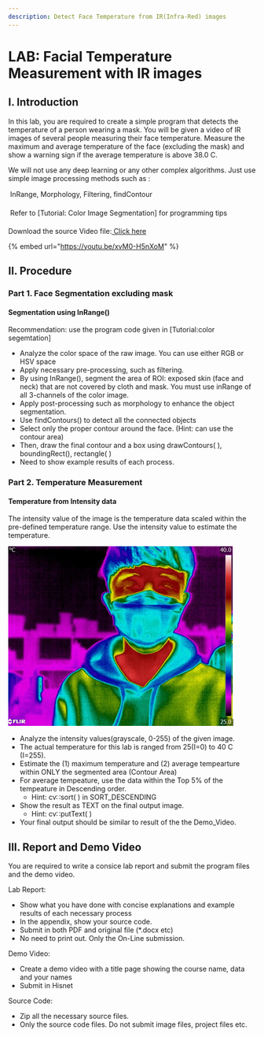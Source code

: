 ```yaml
---
description: Detect Face Temperature from IR(Infra-Red) images
---
```


# LAB: Facial Temperature Measurement with IR images

## I. Introduction

In this lab, you are required to create a simple program that detects the temperature of a person wearing a mask. You will be given a video of IR images of several people measuring their face temperature. Measure the maximum and average temperature of the face (excluding the mask) and show a warning sign if the average temperature is above 38.0 C.

We will not use any deep learning or any other complex algorithms. Just use simple image processing methods such as :&#x20;

   InRange, Morphology, Filtering, findContour

   Refer to \[Tutorial: Color Image Segmentation] for programming tips

Download the source Video file:[ Click here](https://github.com/ykkimhgu/DLIP-src/tree/main/LAB\_color)



{% embed url="https://youtu.be/xvM0-H5nXoM" %}



## II. Procedure

### Part 1. Face Segmentation excluding mask

#### Segmentation using InRange()

Recommendation: use the program code given in  \[Tutorial:color segemtation]

* &#x20;Analyze the color space of the raw image. You can use either RGB or HSV space
* &#x20;Apply necessary pre-processing, such as filtering.
* &#x20;By using InRange(), segment the area of ROI: exposed skin (face and neck) that are not covered by cloth and mask.  You must use inRange of all 3-channels of the color image.
* &#x20;Apply post-processing such as morphology to enhance the object segmentation.
* &#x20;Use findContours() to detect all the connected objects
* &#x20;Select only the proper contour around the face. (Hint: can use the contour area)
* &#x20;Then, draw the final contour and a box using  drawContours( ),  boundingRect(), rectangle( )
* &#x20;Need to show example results of each process.

### Part 2. Temperature Measurement

#### Temperature from Intensity data

The intensity value of the image is the temperature data scaled within the pre-defined temperature range. Use the intensity value to estimate the temperature.

![](<../../.gitbook/assets/image (92).png>)

* &#x20;Analyze the intensity values(grayscale, 0-255) of the given image.
* &#x20;The actual temperature for this lab is ranged from 25(I=0) to 40 C (I=255). &#x20;
* &#x20;Estimate the (1) maximum temperature and (2) average tempearture within ONLY the segmented area (Contour Area)
* &#x20;For average tempeature, use the data within the Top 5% of the tempeature in Descending order.
  * &#x20;Hint:  cv∷sort( )  in SORT\_DESCENDING
* &#x20;Show the result as TEXT on the final output image.
  * Hint:  cv∷putText( )
* &#x20;Your final output should be similar to result of the the Demo\_Video.

## III. Report and Demo Video

You are required to write a consice lab report and submit the program files and the demo video.

Lab Report:

* &#x20;Show what you have done with concise explanations and example results of each necessary process
* &#x20;In the appendix, show your source code.
* &#x20;Submit in both PDF and original file (\*.docx etc)
* &#x20;No need to print out. Only the On-Line submission.

&#x20;Demo Video:

* &#x20;Create a demo video with a title page showing the course name, data and your names
* &#x20;Submit in Hisnet

Source Code:

* &#x20;Zip all the necessary source files.
* Only the source code files. Do not submit image files, project files etc.

